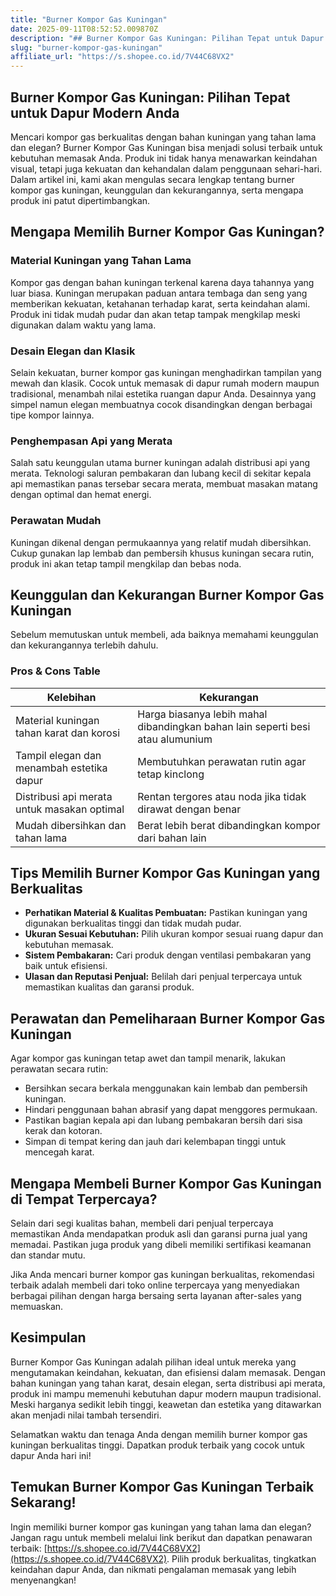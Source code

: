 ```yaml
---
title: "Burner Kompor Gas Kuningan"
date: 2025-09-11T08:52:52.009870Z
description: "## Burner Kompor Gas Kuningan: Pilihan Tepat untuk Dapur Modern Anda..."
slug: "burner-kompor-gas-kuningan"
affiliate_url: "https://s.shopee.co.id/7V44C68VX2"
---
```

## Burner Kompor Gas Kuningan: Pilihan Tepat untuk Dapur Modern Anda

Mencari kompor gas berkualitas dengan bahan kuningan yang tahan lama dan elegan? Burner Kompor Gas Kuningan bisa menjadi solusi terbaik untuk kebutuhan memasak Anda. Produk ini tidak hanya menawarkan keindahan visual, tetapi juga kekuatan dan kehandalan dalam penggunaan sehari-hari. Dalam artikel ini, kami akan mengulas secara lengkap tentang burner kompor gas kuningan, keunggulan dan kekurangannya, serta mengapa produk ini patut dipertimbangkan.

## Mengapa Memilih Burner Kompor Gas Kuningan?

### Material Kuningan yang Tahan Lama

Kompor gas dengan bahan kuningan terkenal karena daya tahannya yang luar biasa. Kuningan merupakan paduan antara tembaga dan seng yang memberikan kekuatan, ketahanan terhadap karat, serta keindahan alami. Produk ini tidak mudah pudar dan akan tetap tampak mengkilap meski digunakan dalam waktu yang lama.

### Desain Elegan dan Klasik

Selain kekuatan, burner kompor gas kuningan menghadirkan tampilan yang mewah dan klasik. Cocok untuk memasak di dapur rumah modern maupun tradisional, menambah nilai estetika ruangan dapur Anda. Desainnya yang simpel namun elegan membuatnya cocok disandingkan dengan berbagai tipe kompor lainnya.

### Penghempasan Api yang Merata

Salah satu keunggulan utama burner kuningan adalah distribusi api yang merata. Teknologi saluran pembakaran dan lubang kecil di sekitar kepala api memastikan panas tersebar secara merata, membuat masakan matang dengan optimal dan hemat energi.

### Perawatan Mudah

Kuningan dikenal dengan permukaannya yang relatif mudah dibersihkan. Cukup gunakan lap lembab dan pembersih khusus kuningan secara rutin, produk ini akan tetap tampil mengkilap dan bebas noda.

## Keunggulan dan Kekurangan Burner Kompor Gas Kuningan

Sebelum memutuskan untuk membeli, ada baiknya memahami keunggulan dan kekurangannya terlebih dahulu.

### Pros & Cons Table

| Kelebihan | Kekurangan |
| --- | --- |
| Material kuningan tahan karat dan korosi | Harga biasanya lebih mahal dibandingkan bahan lain seperti besi atau alumunium |
| Tampil elegan dan menambah estetika dapur | Membutuhkan perawatan rutin agar tetap kinclong |
| Distribusi api merata untuk masakan optimal | Rentan tergores atau noda jika tidak dirawat dengan benar |
| Mudah dibersihkan dan tahan lama | Berat lebih berat dibandingkan kompor dari bahan lain |

## Tips Memilih Burner Kompor Gas Kuningan yang Berkualitas

- **Perhatikan Material & Kualitas Pembuatan:** Pastikan kuningan yang digunakan berkualitas tinggi dan tidak mudah pudar.
- **Ukuran Sesuai Kebutuhan:** Pilih ukuran kompor sesuai ruang dapur dan kebutuhan memasak.
- **Sistem Pembakaran:** Cari produk dengan ventilasi pembakaran yang baik untuk efisiensi.
- **Ulasan dan Reputasi Penjual:** Belilah dari penjual terpercaya untuk memastikan kualitas dan garansi produk.

## Perawatan dan Pemeliharaan Burner Kompor Gas Kuningan

Agar kompor gas kuningan tetap awet dan tampil menarik, lakukan perawatan secara rutin:

- Bersihkan secara berkala menggunakan kain lembab dan pembersih kuningan.
- Hindari penggunaan bahan abrasif yang dapat menggores permukaan.
- Pastikan bagian kepala api dan lubang pembakaran bersih dari sisa kerak dan kotoran.
- Simpan di tempat kering dan jauh dari kelembapan tinggi untuk mencegah karat.

## Mengapa Membeli Burner Kompor Gas Kuningan di Tempat Terpercaya?

Selain dari segi kualitas bahan, membeli dari penjual terpercaya memastikan Anda mendapatkan produk asli dan garansi purna jual yang memadai. Pastikan juga produk yang dibeli memiliki sertifikasi keamanan dan standar mutu.

Jika Anda mencari burner kompor gas kuningan berkualitas, rekomendasi terbaik adalah membeli dari toko online terpercaya yang menyediakan berbagai pilihan dengan harga bersaing serta layanan after-sales yang memuaskan.

## Kesimpulan

Burner Kompor Gas Kuningan adalah pilihan ideal untuk mereka yang mengutamakan keindahan, kekuatan, dan efisiensi dalam memasak. Dengan bahan kuningan yang tahan karat, desain elegan, serta distribusi api merata, produk ini mampu memenuhi kebutuhan dapur modern maupun tradisional. Meski harganya sedikit lebih tinggi, keawetan dan estetika yang ditawarkan akan menjadi nilai tambah tersendiri.

Selamatkan waktu dan tenaga Anda dengan memilih burner kompor gas kuningan berkualitas tinggi. Dapatkan produk terbaik yang cocok untuk dapur Anda hari ini!

## Temukan Burner Kompor Gas Kuningan Terbaik Sekarang!

Ingin memiliki burner kompor gas kuningan yang tahan lama dan elegan? Jangan ragu untuk membeli melalui link berikut dan dapatkan penawaran terbaik: [https://s.shopee.co.id/7V44C68VX2](https://s.shopee.co.id/7V44C68VX2). Pilih produk berkualitas, tingkatkan keindahan dapur Anda, dan nikmati pengalaman memasak yang lebih menyenangkan!